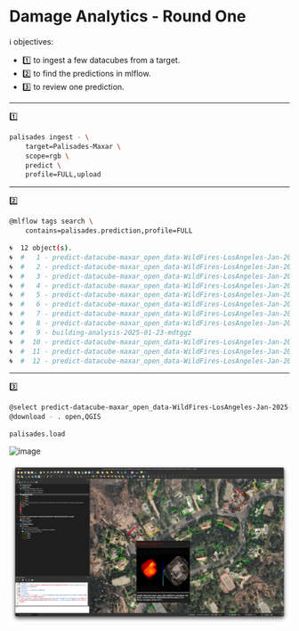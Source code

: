# Damage Analytics - Round One

ℹ️ objectives:

 - 1️⃣ to ingest a few datacubes from a target.
 - 2️⃣ to find the predictions in mlflow.
 - 3️⃣ to review one prediction.

---

1️⃣

```bash
palisades ingest - \
    target=Palisades-Maxar \
    scope=rgb \
    predict \
    profile=FULL,upload
```

---

2️⃣

```bash
@mlflow tags search \
    contains=palisades.prediction,profile=FULL
```
```bash
🌀  12 object(s).
🌀  #   1 - predict-datacube-maxar_open_data-WildFires-LosAngeles-Jan-2025-11-031311102212-103001010C7DD700-2025-01-24-5ferpu
🌀  #   2 - predict-datacube-maxar_open_data-WildFires-LosAngeles-Jan-2025-11-031311102213-10400100A06B8000-2025-01-24-kj6wsu
🌀  #   3 - predict-datacube-maxar_open_data-WildFires-LosAngeles-Jan-2025-11-031311102212-103001010B9A1B00-2025-01-24-k0mdhu
🌀  #   4 - predict-datacube-maxar_open_data-WildFires-LosAngeles-Jan-2025-11-031311102212-10400100A06B8000-2025-01-24-mo3sod
🌀  #   5 - predict-datacube-maxar_open_data-WildFires-LosAngeles-Jan-2025-11-031311102212-103001010C12B000-2025-01-24-j9xcil
🌀  #   6 - predict-datacube-maxar_open_data-WildFires-LosAngeles-Jan-2025-11-031311102213-103001010C7D2D00-2025-01-24-3w93qm
🌀  #   7 - predict-datacube-maxar_open_data-WildFires-LosAngeles-Jan-2025-11-031311102212-103001010C7D2D00-2025-01-24-3zydh4
🌀  #   8 - predict-datacube-maxar_open_data-WildFires-LosAngeles-Jan-2025-11-031311102213-103001010C12B000-2025-01-24-511jt9
🌀  #   9 - building-analysis-2025-01-23-mdtggz
🌀  #  10 - predict-datacube-maxar_open_data-WildFires-LosAngeles-Jan-2025-11-031311102212-10400100A0B73800-2025-01-21-jeko6i
🌀  #  11 - predict-datacube-maxar_open_data-WildFires-LosAngeles-Jan-2025-11-031311102213-103001010B9A1B00-2025-01-21-lhnxrc
🌀  #  12 - predict-datacube-maxar_open_data-WildFires-LosAngeles-Jan-2025-11-031311102213-103001010B9A1B00-2025-01-21-za5ba5
```

---

3️⃣

```bash
@select predict-datacube-maxar_open_data-WildFires-LosAngeles-Jan-2025-11-031311102212-103001010C7D2D00-2025-01-24-3zydh4
@download - . open,QGIS
```

```python
palisades.load
```

![image](https://github.com/kamangir/assets/blob/main/palisades/analytics-1.png?raw=true)

![image](https://github.com/kamangir/assets/blob/main/palisades/analytics-2.png?raw=true)
